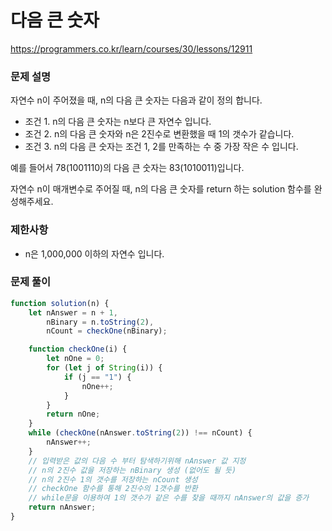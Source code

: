 # 다음 큰 숫자

https://programmers.co.kr/learn/courses/30/lessons/12911

### 문제 설명

자연수 n이 주어졌을 때, n의 다음 큰 숫자는 다음과 같이 정의 합니다.

- 조건 1. n의 다음 큰 숫자는 n보다 큰 자연수 입니다.
- 조건 2. n의 다음 큰 숫자와 n은 2진수로 변환했을 때 1의 갯수가 같습니다.
- 조건 3. n의 다음 큰 숫자는 조건 1, 2를 만족하는 수 중 가장 작은 수 입니다.

예를 들어서 78(1001110)의 다음 큰 숫자는 83(1010011)입니다.

자연수 n이 매개변수로 주어질 때, n의 다음 큰 숫자를 return 하는 solution 함수를 완성해주세요.

### 제한사항

- n은 1,000,000 이하의 자연수 입니다.

### 문제 풀이

```jsx
function solution(n) {
	let nAnswer = n + 1,
		nBinary = n.toString(2),
		nCount = checkOne(nBinary);

	function checkOne(i) {
		let nOne = 0;
		for (let j of String(i)) {
			if (j == "1") {
				nOne++;
			}
		}
		return nOne;
	}
	while (checkOne(nAnswer.toString(2)) !== nCount) {
		nAnswer++;
	}
	// 입력받은 값의 다음 수 부터 탐색하기위해 nAnswer 값 지정
	// n의 2진수 값을 저장하는 nBinary 생성 (없어도 될 듯)
	// n의 2진수 1의 갯수를 저장하는 nCount 생성
	// checkOne 함수를 통해 2진수의 1갯수를 반환
	// while문을 이용하여 1의 갯수가 같은 수를 찾을 때까지 nAnswer의 값을 증가
	return nAnswer;
}
```
